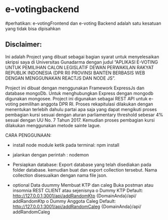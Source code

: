 # e-votingbackend

#perhatikan:
e-votingFrontend dan e-voting Backend adalah satu kesatuan yang tidak bisa dipisahkan


## Disclaimer:

Ini adalah Project yang dibuat sebagai bagian syarat untuk menyelesaikan skripsi saya di Universitas Gunadarma dengan judul “APLIKASI E-VOTING UNTUK PEMILIHAN CALON LEGISLATIF DEWAN PERWAKILAN RAKYAT REPUBLIK INDONESIA (DPR RI) PROVINSI BANTEN BERBASIS WEB DENGAN MENGGUNAKAN REACTJS DAN NODE JS”. 


Project ini dibuat dengan menggunakan Framework ExpressJs dan database mongoDb. Untuk menghubungkan Express dengan mongodb digunakan mongosee. Project ini digunakan sebagai REST API untuk e-voting pemilihan anggota DPR RI. Proses rekapitulasi dilakukan dengan  menentukan terlebih dahulu partai apa saja yang dapat mengikuti proses pembagian kursi sesuai dengan aturan parliamentary threshold sebesar 4% sesuai dengan UU No. 7 Tahun 2017. Kemudian proses pembagian kursi dilakukan menggunakan metode sainte lague.

CARA PENGGUNAAN:
  - install node module
    ketik pada terminal:  npm install
  
  - jalankan dengan perintah :
    nodemon

  - Persiapkan database:
    Export database yang telah disediakan pada folder database. kemudian buat dan export collection tersebut. Nama collection disesuaikan     dengan nama file json.
    
  - optional Data duummy Membuat KTP dan caleg
    Buka postman atau insomnia REST CLIENT atau sejenisnya
    o	Dummy KTP
    Default: http://127.0.0.1:3001/api/addRandomKtp
    {DomainAnda}/api/ addRandomKtp
    o	Dummy Anggota Caleg
    Default: http://127.0.0.1:3001/api/addRandomCaleg
    {DomainAnda}/api/ addRandomCaleg

    


